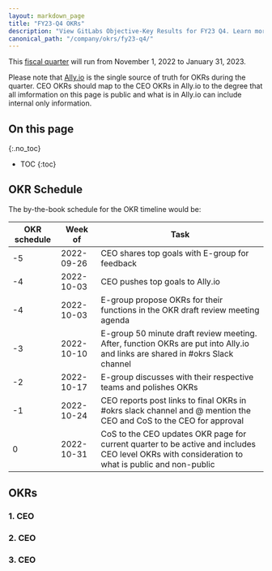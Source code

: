 ```yaml
---
layout: markdown_page
title: "FY23-Q4 OKRs"
description: "View GitLabs Objective-Key Results for FY23 Q4. Learn more here!"
canonical_path: "/company/okrs/fy23-q4/"
---
```


This [fiscal quarter](/handbook/finance/#fiscal-year) will run from November 1, 2022 to January 31, 2023.

Please note that [Ally.io](https://app.ally.io/) is the single source of truth for OKRs during the quarter. CEO OKRs should map to the CEO OKRs in Ally.io to the degree that all imformation on this page is public and what is in Ally.io can include internal only information.

## On this page
{:.no_toc}

- TOC
{:toc}

## OKR Schedule
The by-the-book schedule for the OKR timeline would be:

| OKR schedule | Week of | Task |
| ------ | ------ | ------ |
| -5 | 2022-09-26 | CEO shares top goals with E-group for feedback |
| -4 | 2022-10-03 | CEO pushes top goals to Ally.io |
| -4 | 2022-10-03 | E-group propose OKRs for their functions in the OKR draft review meeting agenda |
| -3 | 2022-10-10 | E-group 50 minute draft review meeting. After, function OKRs are put into Ally.io and links are shared in #okrs Slack channel  |
| -2 | 2022-10-17 | E-group discusses with their respective teams and polishes OKRs |
| -1 | 2022-10-24 | CEO reports post links to final OKRs in #okrs slack channel and @ mention the CEO and CoS to the CEO for approval |
| 0  | 2022-10-31 | CoS to the CEO updates OKR page for current quarter to be active and includes CEO level OKRs with consideration to what is public and non-public |


## OKRs

### 1. CEO 

### 2. CEO

### 3. CEO
